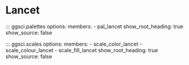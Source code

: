 # Lancet

::: ggsci.palettes
    options:
      members:
        - pal_lancet
      show_root_heading: true
      show_source: false

::: ggsci.scales
    options:
      members:
        - scale_color_lancet
        - scale_colour_lancet
        - scale_fill_lancet
      show_root_heading: true
      show_source: false
